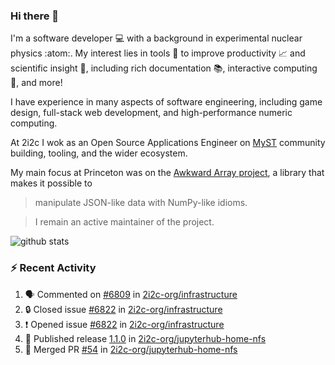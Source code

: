 ### Hi there 👋 

I'm a software developer 💻 with a background in experimental nuclear physics :atom:. My interest lies in tools :wrench: to improve productivity :chart_with_upwards_trend: and scientific insight :telescope:, including rich documentation 📚, interactive computing 🧮, and more! 

I have experience in many aspects of software engineering, including game design, full-stack web development, and high-performance numeric computing. 

At 2i2c I wok as an Open Source Applications Engineer on [MyST](https://github.com/jupyter-book/mystmd) community building, tooling, and the wider ecosystem. 

My main focus at Princeton was on the [Awkward Array project](awkward-array.org/), a library that makes it possible to 
> manipulate JSON-like data with NumPy-like idioms.

> I remain an active maintainer of the project. 

![github stats](https://github-readme-stats.vercel.app/api?username=agoose77&show_icons=true&hide_rank=true&hide_title=true&bg_color=30,e76445,904e95&text_color=efe3ec&icon_color=efe3ec)
<!--
**agoose77/agoose77** is a ✨ _special_ ✨ repository because its `README.md` (this file) appears on your GitHub profile.

Here are some ideas to get you started:

- 🔭 I’m currently working on ...
- 🌱 I’m currently learning ...
- 👯 I’m looking to collaborate on ...
- 🤔 I’m looking for help with ...
- 💬 Ask me about ...
- 📫 How to reach me: ...
- 😄 Pronouns: ...
- ⚡ Fun fact: ...
-->

### :zap: Recent Activity

<!--START_SECTION:activity-->
1. 🗣 Commented on [#6809](https://github.com/2i2c-org/infrastructure/issues/6809#issuecomment-3334850926) in [2i2c-org/infrastructure](https://github.com/2i2c-org/infrastructure)
2. 🔒 Closed issue [#6822](https://github.com/2i2c-org/infrastructure/issues/6822) in [2i2c-org/infrastructure](https://github.com/2i2c-org/infrastructure)
3. ❗ Opened issue [#6822](https://github.com/2i2c-org/infrastructure/issues/6822) in [2i2c-org/infrastructure](https://github.com/2i2c-org/infrastructure)
4. 🚀 Published release [1.1.0](https://github.com/2i2c-org/jupyterhub-home-nfs/releases/tag/1.1.0) in [2i2c-org/jupyterhub-home-nfs](https://github.com/2i2c-org/jupyterhub-home-nfs)
5. 🎉 Merged PR [#54](https://github.com/2i2c-org/jupyterhub-home-nfs/pull/54) in [2i2c-org/jupyterhub-home-nfs](https://github.com/2i2c-org/jupyterhub-home-nfs)
<!--END_SECTION:activity-->
